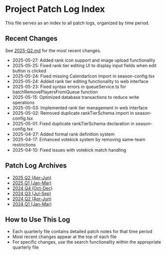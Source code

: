 
# Project Patch Log Index

This file serves as an index to all patch logs, organized by time period.

## Recent Changes
See [2025-Q2.md](./patch_logs/2025-Q2.md) for the most recent changes.
- 2025-05-27: Added rank icon support and image upload functionality
- 2025-05-25: Fixed rank tier editing UI to display input fields when edit button is clicked
- 2025-05-24: Fixed missing CalendarIcon import in season-config.tsx
- 2025-05-24: Added rank tier editing functionality to web interface
- 2025-05-23: Fixed syntax errors in queueService.ts for batchRemovePlayersFromQueue function
- 2025-05-15: Optimized database transactions to reduce write operations
- 2025-05-03: Implemented rank tier management in web interface
- 2025-05-02: Removed duplicate rankTierSchema import in season-config.tsx
- 2025-05-01: Fixed duplicate rankTierSchema declaration in season-config.tsx
- 2025-04-27: Added formal rank definition system
- 2025-04-17: Enhanced votekick system by removing same-team restrictions
- 2025-04-10: Fixed issues with votekick match handling

## Patch Log Archives
- [2025 Q2 (Apr-Jun)](./patch_logs/2025-Q2.md)
- [2025 Q1 (Jan-Mar)](./patch_logs/2025-Q1.md)
- [2024 Q4 (Oct-Dec)](./patch_logs/2024-Q4.md)
- [2024 Q3 (Jul-Sep)](./patch_logs/2024-Q3.md)
- [2024 Q2 (Apr-Jun)](./patch_logs/2024-Q2.md)
- [2024 Q1 (Jan-Mar)](./patch_logs/2024-Q1.md)

## How to Use This Log
- Each quarterly file contains detailed patch notes for that time period
- Most recent changes appear at the top of each file
- For specific changes, use the search functionality within the appropriate quarterly file
